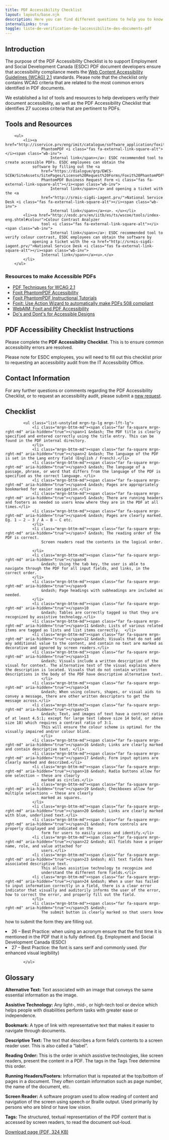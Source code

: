 ```yaml
---
title: PDF Accessibility Checklist
layout: layouts/base.njk
description: Here you can find different questions to help you to know if your pdf document is accessible or not.
internalLinks: true
toggle: liste-de-verification-de-laccessibilite-des-documents-pdf
---
```


## Introduction

The purpose of the PDF Accessibility Checklist is to support Employment and Social Development Canada (ESDC) PDF document developers ensure that accessibility compliance meets the [Web Content Accessibility Guidelines (WCAG) 2.1](http://www.w3.org/WAI/WCAG21/quickref/) standards. Please note that the checklist only contains WCAG criteria that are related to the most common errors identified in PDF documents.

We established a list of tools and resources to help developers verify their document accessibility, as well as the PDF Accessibility Checklist that identifies 27 success criteria that are pertinent to PDFs.

## Tools and Resources

        <ul>
            <li><a href="http://iservice.prv/eng/imit/catalogue/software_application/foxit_phantomPDF_business.shtml">Foxit
                    PhantomPDF <i class="fas fa-external-link-square-alt"></i><span class="wb-inv">
                        Internal link</span></a>: ESDC recommended tool to create accessible PDFs. ESDC employees can obtain the
                software by filling out the <a
                    href="https://dialogue/grp/EWCS-SCEW/SiteAssets/SitePages/License%20Request%20Forms/Foxit%20PhantomPDF%20Business%20Request%20form.docx">Foxit
                    PhantomPDF Business Request Form <i class="fas fa-external-link-square-alt"></i><span class="wb-inv">
                        Internal link</span></a> and opening a ticket with the <a
                    href="http://srmis-sigdi-iagent.prv/">National Service Desk <i class="fas fa-external-link-square-alt"></i><span class="wb-inv">
                        Internal link</span></a><u>. </u></li>
            <li><a href="http://esdc.prv/en/iitb/es/ts/wscoe/tools/index-eng.shtml#colour">Colour Contrast Analyzer
                    tool <i class="fas fa-external-link-square-alt"></i><span class="wb-inv">
                        Internal link</span></a>: ESDC recommended tool to verify colour contrast, ESDC employees can obtain the software by
                opening a ticket with the <a href="http://srmis-sigdi-iagent.prv/">National Service Desk <i class="fas fa-external-link-square-alt"></i><span class="wb-inv">
                    Internal link</span></a><u>.</u>
            </li>
        </ul>

### Resources to make Accessible PDFs

- [PDF Techniques for WCAG 2.1](http://www.w3.org/WAI/WCAG21/Techniques/#pdf)
- [Foxit PhantomPDF Accessibility](https://www.foxitsoftware.com/solution/accessibility/)
- [Foxit PhantomPDF Instructional Tutorials](https://www.foxitsoftware.com/support/tutorial/?from=foxit%20phantompdf_business&utm_source=client-app)
- [Foxit: Use Action Wizard to automatically make PDFs 508 compliant](https://www.foxitsoftware.com/blog/use-action-wizard-to-automatically-make-pdfs-508-compliant/)
- [WebAIM: Foxit and PDF Accessibility](https://webaim.org/techniques/foxit/)
- [Do's and Dont's for Accessible Designs](../en/index.html)

## PDF Accessibility Checklist Instructions

Please complete the **PDF Accessibility Checklist**. This is to ensure common accessibility errors are resolved.

Please note for ESDC employees, you will need to fill out this checklist prior to requesting an accessibility audit from the IT Accessibility Office.

## Contact Information

For any further questions or comments regarding the PDF Accessibility Checklist, or to request an accessibility audit, please submit a [new request](https://a11yrmt.ca/newrequest-en.php).

## Checklist

            <ul class="list-unstyled mrgn-tp-lg mrgn-lft-lg">
                <li class="mrgn-bttm-md"><span class="far fa-square mrgn-rght-md" aria-hidden="true"></span>1 &ndash; The PDF title is clearly specified and entered correctly using the title entry. This can be found in the PDF internal directory.
                </li>
                <li class="mrgn-bttm-md"><span class="far fa-square mrgn-rght-md" aria-hidden="true"></span>2 &ndash; The language of the PDF is set in the Lang entry field (English / French).</li>
                <li class="mrgn-bttm-md"><span class="far fa-square mrgn-rght-md" aria-hidden="true"></span>3 &ndash; The language of a passage, phrase, or word that differs from the language of the PDF is specified as the correct language. </li>
                <li class="mrgn-bttm-md"><span class="far fa-square mrgn-rght-md" aria-hidden="true"></span>4 &ndash; Pages are appropriately bookmarked for easier navigation.</li>
                <li class="mrgn-bttm-md"><span class="far fa-square mrgn-rght-md" aria-hidden="true"></span>5 &ndash; There are running headers and footers as needed so users know where they are in the PDF at all times.</li>
                <li class="mrgn-bttm-md"><span class="far fa-square mrgn-rght-md" aria-hidden="true"></span>6 &ndash; Pages are clearly marked. Eg. 1 – 2 – 3 / A – B – C etc.
                </li>
                <li class="mrgn-bttm-md"><span class="far fa-square mrgn-rght-md" aria-hidden="true"></span>7 &ndash; The reading order of the PDF is correct.
                    Screen readers read the contents in the logical order.

                </li>
                <li class="mrgn-bttm-md"><span class="far fa-square mrgn-rght-md" aria-hidden="true"></span>8
                    &ndash; Using the tab key, the user is able to navigate through the PDF for all input fields, and links, in the correct order.
                </li>
                <li class="mrgn-bttm-md"><span class="far fa-square mrgn-rght-md" aria-hidden="true"></span>9
                    &ndash; Page headings with subheadings are included as needed.
                </li>
                <li class="mrgn-bttm-md"><span class="far fa-square mrgn-rght-md" aria-hidden="true"></span>10
                    &ndash; Tables are correctly tagged so that they are recognized by assistive technology.</li>
                <li class="mrgn-bttm-md"><span class="far fa-square mrgn-rght-md" aria-hidden="true"></span>11 &ndash; Lists of various related items are tagged as lists and list items correctly.  </li>
                <li class="mrgn-bttm-md"><span class="far fa-square mrgn-rght-md" aria-hidden="true"></span>12 &ndash; Visuals that do not add any additional value to the content, and contain no text are marked as decorative and ignored by screen readers.</li>
                <li class="mrgn-bttm-md"><span class="far fa-square mrgn-rght-md" aria-hidden="true"></span>13
                    &ndash; Visuals include a written description of the visual for context. The alternative text of the visual explains where the description is located. Visuals that do not contain written descriptions in the body of the PDF have descriptive alternative text.
                    </li>
                <li class="mrgn-bttm-md"><span class="far fa-square mrgn-rght-md" aria-hidden="true"></span>14
                    &ndash; When using colours, shapes, or visual aids to convey a message, there are other written descriptors to get the message across.</li>
                <li class="mrgn-bttm-md"><span class="far fa-square mrgn-rght-md" aria-hidden="true"></span>15
                    &ndash; Text, and images of text have a contrast ratio of at least 4.5:1; except for large text (above size 14 bold, or above size 18) which requires a contrast ratio of 3:1.
                    This will ensure the colour scheme is optimal for the visually impaired and/or colour blind.
                    </li>
                <li class="mrgn-bttm-md"><span class="far fa-square mrgn-rght-md" aria-hidden="true"></span>16 &ndash; Links are clearly marked and contain descriptive text. </li>
                <li class="mrgn-bttm-md"><span class="far fa-square mrgn-rght-md" aria-hidden="true"></span>17 &ndash; Form input options are clearly marked and described.</li>
                <li class="mrgn-bttm-md"><span class="far fa-square mrgn-rght-md" aria-hidden="true"></span>18 &ndash; Radio buttons allow for one selection – these are clearly
                    marked as circles.</li>
                <li class="mrgn-bttm-md"><span class="far fa-square mrgn-rght-md" aria-hidden="true"></span>19 &ndash; Checkboxes allow for multiple selections – these are clearly
                    marked as squares.
                </li>
                <li class="mrgn-bttm-md"><span class="far fa-square mrgn-rght-md" aria-hidden="true"></span>20 &ndash; Links are clearly marked with blue, underlined text.</li>
                <li class="mrgn-bttm-md"><span class="far fa-square mrgn-rght-md" aria-hidden="true"></span>21 &ndash; Form controls are properly displayed and indicated on the
                    form for users to easily access and identify.</li>
                <li class="mrgn-bttm-md"><span class="far fa-square mrgn-rght-md" aria-hidden="true"></span>22 &ndash; All fields have a proper name, role, and value attached for
                    users.</li>
                <li class="mrgn-bttm-md"><span class="far fa-square mrgn-rght-md" aria-hidden="true"></span>23 &ndash; All text fields have associated descriptive text.
                    This allows assistive technology to recognize and
                    understand the different form fields.</li>
                <li class="mrgn-bttm-md"><span class="far fa-square mrgn-rght-md" aria-hidden="true"></span>24 &ndash; When a user has failed to input information correctly in a field, there is a clear error indicator that visually and auditorily informs the user of the error, how to correct the error, and properly fill out the field.
                </li>
                <li class="mrgn-bttm-md"><span class="far fa-square mrgn-rght-md" aria-hidden="true"></span>25 &ndash;
                    The submit button is clearly marked so that users know

how to submit the form they are filling out.</li>

<li class="mrgn-bttm-md"><span class="far fa-square mrgn-rght-md" aria-hidden="true"></span>26 &ndash; Best Practice: when using an acronym ensure that the first
time it is mentioned in the PDF that it is fully defined.
Eg. Employment and Social Development Canada (ESDC)
</li>
<li class="mrgn-bttm-md"><span class="far fa-square mrgn-rght-md" aria-hidden="true"></span>27 &ndash; Best Practice: the font is sans serif and commonly used.
(for enhanced visual legibility)

            </ul>

## Glossary

**Alternative Text:** Text associated with an image that conveys the same essential information as the image.

**Assistive Technology:** Any light-, mid-, or high-tech tool or device which helps people with disabilities perform tasks with greater ease or independence.

**Bookmark:** A type of link with representative text that makes it easier to navigate through documents.

**Descriptive Text:** The text that describes a form field’s contents to a screen reader user. This is also called a "label”.

**Reading Order:** This is the order in which assistive technologies, like screen readers, present the content in a PDF. The tags in the Tags Tree determine this order.

**Running Headers/Footers:** Information that is repeated at the top/bottom of pages in a document. They often contain information such as page number, the name of the document, etc.

**Screen Reader:** A software program used to allow reading of content and navigation of the screen using speech or Braille output. Used primarily by persons who are blind or have low vision.

**Tags:** The structured, textual representation of the PDF content that is accessed by screen readers, to read the document out-loud.

<p><a class="btn btn-primary" href="../../../docs/PDF_Accessibility_Checklist.pdf" role="button">Download page (PDF, 324 KB)</a></p>
